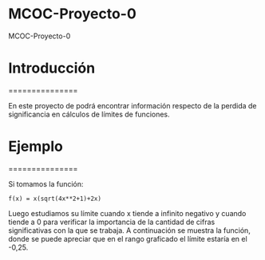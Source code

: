 # MCOC-Proyecto-0
MCOC-Proyecto-0

# Introducción
===============

En este proyecto de podrá encontrar información respecto de la perdida de significancia en cálculos de límites de funciones.

# Ejemplo
===============

Si tomamos la función: 

    f(x) = x(sqrt(4x**2+1)+2x)

Luego estudiamos su límite cuando x tiende a infinito negativo y cuando tiende a 0 para verificar la importancia de la cantidad de cifras significativas con la que se trabaja.
A continuación se muestra la función, donde se puede apreciar que en el rango graficado el límite estaría en el -0,25. 

